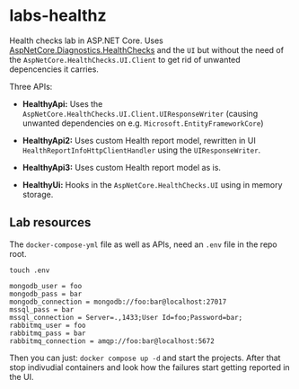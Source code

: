 # labs-healthz
Health checks lab in ASP.NET Core. Uses [AspNetCore.Diagnostics.HealthChecks](https://github.com/Xabaril/AspNetCore.Diagnostics.HealthChecks) and the `UI` but without the need of the `AspNetCore.HealthChecks.UI.Client` to get rid of unwanted depencencies it carries.

Three APIs:
- **HealthyApi:**
Uses the `AspNetCore.HealthChecks.UI.Client.UIResponseWriter` (causing unwanted dependencies on e.g. `Microsoft.EntityFrameworkCore`)

- **HealthyApi2:**
Uses custom Health report model, rewritten in UI `HealthReportInfoHttpClientHandler` using the `UIResponseWriter`.

- **HealthyApi3:**
Uses custom Health report model as is.

- **HealthyUi:** Hooks in the `AspNetCore.HealthChecks.UI` using in memory storage.

## Lab resources
The `docker-compose-yml` file as well as APIs, need an `.env` file in the repo root.

```
touch .env
```

```
mongodb_user = foo
mongodb_pass = bar
mongodb_connection = mongodb://foo:bar@localhost:27017
mssql_pass = bar
mssql_connection = Server=.,1433;User Id=foo;Password=bar;
rabbitmq_user = foo
rabbitmq_pass = bar
rabbitmq_connection = amqp://foo:bar@localhost:5672
```

Then you can just: `docker compose up -d` and start the projects. After that stop indivudial containers and look how the failures start getting reported in the UI.
